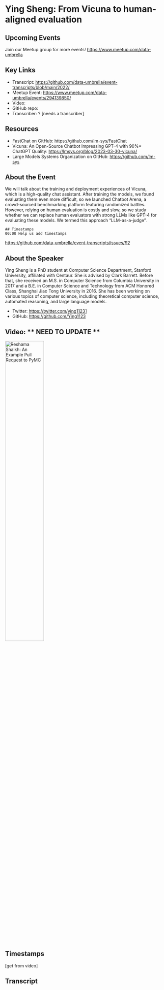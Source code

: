 # Ying Sheng:  From Vicuna to human-aligned evaluation

## Upcoming Events
Join our Meetup group for more events!
https://www.meetup.com/data-umbrella

## Key Links
- Transcript: https://github.com/data-umbrella/event-transcripts/blob/main/2022/ 
- Meetup Event: https://www.meetup.com/data-umbrella/events/294139850/
- Video: 
- GitHub repo:  
- Transcriber:  ? [needs a transcriber]

## Resources
- FastChat on GitHub: https://github.com/lm-sys/FastChat
- Vicuna: An Open-Source Chatbot Impressing GPT-4 with 90%* ChatGPT Quality: https://lmsys.org/blog/2023-03-30-vicuna/
- Large Models Systems Organization on GitHub: https://github.com/lm-sys

## About the Event
We will talk about the training and deployment experiences of Vicuna, which is a high-quality chat assistant. After training the models, we found evaluating them even more difficult, so we launched Chatbot Arena, a crowd-sourced benchmarking platform featuring randomized battles. However, relying on human evaluation is costly and slow, so we study whether we can replace human evaluators with strong LLMs like GPT-4 for evaluating these models. We termed this approach “LLM-as-a-judge”.


```
## Timestamps
00:00 Help us add timestamps
```
https://github.com/data-umbrella/event-transcripts/issues/92


## About the Speaker
Ying Sheng is a PhD student at Computer Science Department, Stanford University, affiliated with Centaur. She is advised by Clark Barrett. Before that, she received an M.S. in Computer Science from Columbia University in 2017 and a B.E. in Computer Science and Technology from ACM Honored Class, Shanghai Jiao Tong University in 2016. She has been working on various topics of computer science, including theoretical computer science, automated reasoning, and large language models.

- Twitter: https://twitter.com/ying11231  
- GitHub:  https://github.com/Ying1123

## Video:  ** NEED TO UPDATE **
<a href="http://www.youtube.com/watch?feature=player_embedded&v=NbmdFJsnuuo" target="_blank"><img src="http://img.youtube.com/vi/NbmdFJsnuuo/0.jpg"
alt="Reshama Shaikh: An Example Pull Request to PyMC" width="50%" /></a>

## Timestamps
[get from video]

## Transcript
